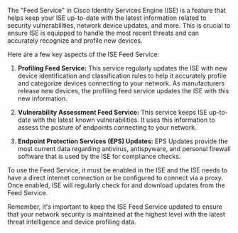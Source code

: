 The "Feed Service" in Cisco Identity Services Engine (ISE) is a feature that helps keep your ISE up-to-date with the latest information related to security vulnerabilities, network device updates, and more. This is crucial to ensure ISE is equipped to handle the most recent threats and can accurately recognize and profile new devices.

Here are a few key aspects of the ISE Feed Service:

1. **Profiling Feed Service:** This service regularly updates the ISE with new device identification and classification rules to help it accurately profile and categorize devices connecting to your network. As manufacturers release new devices, the profiling feed service updates the ISE with this new information.
    
2. **Vulnerability Assessment Feed Service:** This service keeps ISE up-to-date with the latest known vulnerabilities. It uses this information to assess the posture of endpoints connecting to your network.
    
3. **Endpoint Protection Services (EPS) Updates:** EPS Updates provide the most current data regarding antivirus, antispyware, and personal firewall software that is used by the ISE for compliance checks.
    

To use the Feed Service, it must be enabled in the ISE and the ISE needs to have a direct internet connection or be configured to connect via a proxy. Once enabled, ISE will regularly check for and download updates from the Feed Service.

Remember, it's important to keep the ISE Feed Service updated to ensure that your network security is maintained at the highest level with the latest threat intelligence and device profiling data.